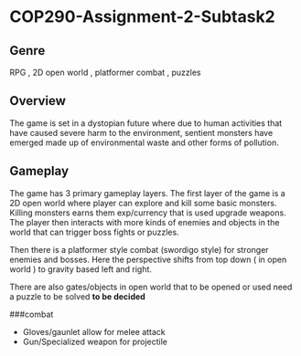 # COP290-Assignment-2-Subtask2

## Genre 
RPG , 2D open world , platformer combat , puzzles 

## Overview 
The game is set in a dystopian future where due to human activities that have caused severe harm to the environment, sentient monsters have emerged made up of environmental waste and other forms of pollution. 

## Gameplay 
The game has 3 primary gameplay layers. 
The first layer of the game is a 2D open world where player can explore and kill some basic monsters. Killing monsters earns them exp/currency that is used upgrade weapons. The player then interacts with more kinds of enemies and objects in the world that can trigger boss fights or puzzles. 

Then there is a platformer style combat (swordigo style) for stronger enemies and bosses. Here the perspective shifts from top down ( in open world ) to gravity based left and right. 

There are also gates/objects in open world that to be opened or used need a puzzle to be solved **to be decided**

###combat
- Gloves/gaunlet allow for melee attack
- Gun/Specialized weapon for projectile
  

